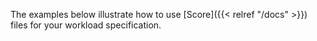 The examples below illustrate how to use [Score]({{< relref "/docs" >}}) files for your workload specification.

